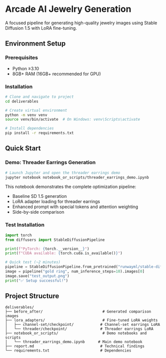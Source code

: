 # Arcade AI Jewelry Generation

A focused pipeline for generating high-quality jewelry images using Stable Diffusion 1.5 with LoRA fine-tuning.

## Environment Setup

### Prerequisites
- Python ≥3.10
- 8GB+ RAM (16GB+ recommended for GPU)

### Installation
```bash
# Clone and navigate to project
cd deliverables

# Create virtual environment
python -m venv venv
source venv/bin/activate  # On Windows: venv\Scripts\activate

# Install dependencies
pip install -r requirements.txt
```

## Quick Start

### Demo: Threader Earrings Generation
```bash
# Launch Jupyter and open the threader earrings demo
jupyter notebook notebook_or_scripts/threader_earrings_demo.ipynb
```

This notebook demonstrates the complete optimization pipeline:
- Baseline SD 1.5 generation
- LoRA adapter loading for threader earrings
- Enhanced prompt with special tokens and attention weighting
- Side-by-side comparison

### Test Installation
```python
import torch
from diffusers import StableDiffusionPipeline

print(f"PyTorch: {torch.__version__}")
print(f"CUDA available: {torch.cuda.is_available()}")

# Quick test (~2 minutes)
pipeline = StableDiffusionPipeline.from_pretrained("runwayml/stable-diffusion-v1-5")
image = pipeline("gold ring", num_inference_steps=10).images[0]
image.save("test_output.png")
print("✅ Setup successful!")
```

## Project Structure
```
deliverables/
├── before_after/                           # Generated comparison images
├── lora_adapters/                          # Fine-tuned LoRA weights
│   ├── channel-set/checkpoint/            # Channel-set earrings LoRA  
│   └── threader/checkpoint/               # Threader earrings LoRA
├── notebook_or_scripts/                    # Demo notebooks and scripts
│   └── threader_earrings_demo.ipynb      # Main demo notebook
├── report.md                              # Technical findings
└── requirements.txt                       # Dependencies
```




